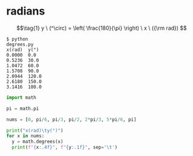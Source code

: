 # radians
$$\tag{1}
y \ (^\circ) = \left( \frac{180}{\pi} \right) \ x \ ({\rm rad})
$$


```shell
$ python
degrees.py
x(rad)  y(°)
0.0000  0.0
0.5236  30.0
1.0472  60.0
1.5708  90.0
2.0944  120.0
2.6180  150.0
3.1416  180.0
```


```python
import math

pi = math.pi

nums = [0, pi/6, pi/3, pi/2, 2*pi/3, 5*pi/6, pi]

print("x(rad)\ty(°)")
for x in nums:
  y = math.degrees(x)
  print(f"{x:.4f}", f"{y:.1f}", sep='\t')
```

